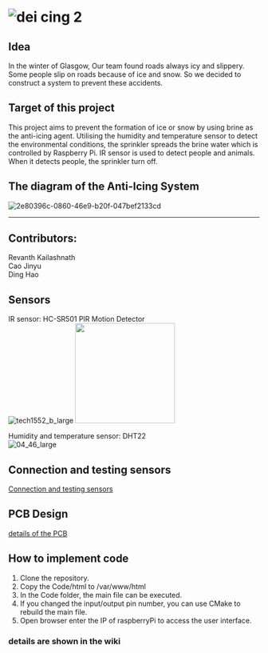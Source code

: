 ![dei cing 2](https://user-images.githubusercontent.com/36344537/36075929-44b53396-0f4d-11e8-983c-956414d058c5.png)
========

## Idea
  
   In the winter of Glasgow, Our team found roads always icy and slippery. Some people slip on roads because of ice and snow. So we decided to construct a system to prevent these accidents.
  
## Target of this project  
  
  This project aims to prevent the formation of ice or snow by using brine as the anti-icing agent. Utilising the humidity and temperature sensor to detect the environmental conditions, the sprinkler spreads the brine water which is controlled by Raspberry Pi. IR sensor is used to detect people and animals. When it detects people, the sprinkler turn off.  

## The diagram of the Anti-Icing System  
![2e80396c-0860-46e9-b20f-047bef2133cd](https://user-images.githubusercontent.com/27271468/36057635-6a6f7434-0e08-11e8-8364-cc74c057d6f9.jpg)  
  
---  

## Contributors:  
Revanth Kailashnath  
Cao Jinyu  
Ding Hao  

## Sensors
IR sensor: HC-SR501 PIR Motion Detector  
![tech1552_b_large](https://user-images.githubusercontent.com/36344537/36178890-4e5ba800-1112-11e8-907d-1f80e61244a6.png)
<img src="http://....jpg" width="200px" height="200px" />

Humidity and temperature sensor: DHT22  
![04_46_large](https://user-images.githubusercontent.com/36344537/37292286-8636f486-2608-11e8-85ff-8439183cb009.jpg)  
  
  
## Connection and testing sensors  
[Connection and testing sensors](https://github.com/p4nd4m01um/team17/blob/master/Test%20sensors/README.md)  
  
  
## PCB Design
[details of the PCB](https://github.com/p4nd4m01um/team17/blob/master/PCB/README.md)

  
## How to implement code  
1. Clone the repository.
2. Copy the Code/html to /var/www/html
3. In the Code folder, the main file can be executed.
4. If you changed the input/output pin number, you can use CMake to rebuild the main file.
5. Open browser enter the IP of raspberryPi to access the user interface. 

### details are shown in the wiki
